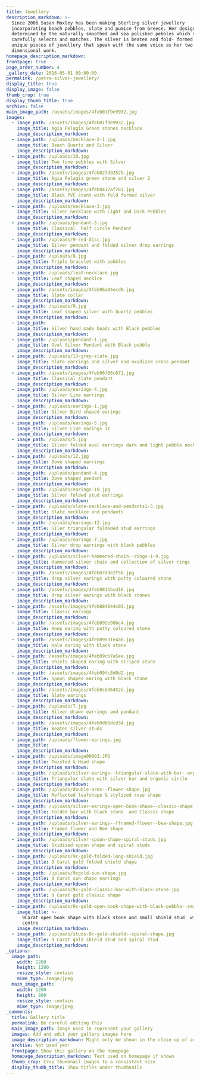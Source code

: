 ```yaml
---
title: Jewellery
description_markdown: >-
  Since 2006 Susan Moxley has been making Sterling silver jewellery
  incorporating beach pebbles, slate and pumice from Greece. Her designs are
  determined by the naturally smoothed and sea polished pebbles which she
  carefully selects and matches. The silver is beaten and fold- formed to create
  unique pieces of jewellery that speak with the same voice as her two
  dimensional work.
homepage_description_markdown:
frontpage: true
page_order_number: 4
_gallery_date: 2016-05-01 00:00:00
permalink: /petra-silver-jewellery/
display_title: true
display_image: false
thumb_crop: true
display_thumb_title: true
archive: false
main_image_path: /assets/images/4feb01f9e9932.jpg
images:
  - image_path: /assets/images/4feb01f9e9932.jpg
    image_title: Agia Pelagia Green stones necklace
    image_description_markdown:
  - image_path: /uploads/necklace-2-1.jpg
    image_title: Beach Quartz and Silver
    image_description_markdown:
  - image_path: /uploads/10.jpg
    image_title: Two tone pebbles with Silver
    image_description_markdown:
  - image_path: /assets/images/4feb027d92525.jpg
    image_title: Agia Pelagia green stone and silver 2
    image_description_markdown:
  - image_path: /assets/images/4feb0417af281.jpg
    image_title: Black PVC stent with fold formed silver
    image_description_markdown:
  - image_path: /uploads/necklace-3.jpg
    image_title: Silver necklace with Light and Dark Pebbles
    image_description_markdown:
  - image_path: /uploads/pendant-3.jpg
    image_title: Classical  half circle Pendant
    image_description_markdown:
  - image_path: /uploads/9-red-disc.jpg
    image_title: Silver pendant and folded silver drop earrings
    image_description_markdown:
  - image_path: /uploads/8.jpg
    image_title: Triple bracelet with pebbles
    image_description_markdown:
  - image_path: /uploads/leaf-necklace.jpg
    image_title: Leaf shaped necklce
    image_description_markdown:
  - image_path: /assets/images/4feb06a04ecd0.jpg
    image_title: Slate collar
    image_description_markdown:
  - image_path: /uploads/6.jpg
    image_title: Leaf shaped silver with Quartz pebbles
    image_description_markdown:
  - image_path:
    image_title: Silver hand made beads with Black pebbles
    image_description_markdown:
  - image_path: /uploads/pendant-1.jpg
    image_title: Oval Silver Pendant with Black pebble
    image_description_markdown:
  - image_path: /uploads/13-grey-slate.jpg
    image_title: Slate earrings and silver and oxodized cross pendant
    image_description_markdown:
  - image_path: /assets/images/4feb06f06c671.jpg
    image_title: Classical slate pendant
    image_description_markdown:
  - image_path: /uploads/earings-4.jpg
    image_title: Silver Line earrings
    image_description_markdown:
  - image_path: /uploads/earings-1.jpg
    image_title: Silver Bird shaped earings
    image_description_markdown:
  - image_path: /uploads/earings-5.jpg
    image_title: Silver Line earings II
    image_description_markdown:
  - image_path: /uploads/5.jpg
    image_title: Silver folded oval earrings dark and light pebble necklace
    image_description_markdown:
  - image_path: /uploads/12.jpg
    image_title: Dove shaped earrings
    image_description_markdown:
  - image_path: /uploads/pendant-4.jpg
    image_title: Dove shaped pendant
    image_description_markdown:
  - image_path: /uploads/earings-10.jpg
    image_title: Silver foldwd stud earrings
    image_description_markdown:
  - image_path: /uploads/slate-necklace-and-pendants1-3.jpg
    image_title: Slate necklace and pendants
    image_description_markdown:
  - image_path: /uploads/earings-12.jpg
    image_title: Siler triangular foldeded stud earrings
    image_description_markdown:
  - image_path: /uploads/earings-7.jpg
    image_title: Silver drop earrings with black pebbles
    image_description_markdown:
  - image_path: /uploads/silver-hammered-chain--rings-1-9.jpg
    image_title: Hammered silver chain and collection of silver rings
    image_description_markdown:
  - image_path: /assets/images/4feb07dde2f56.jpg
    image_title: drop silver earings with putty coloured stone
    image_description_markdown:
  - image_path: /assets/images/4feb0815bcd16.jpg
    image_title: drop silver earings with black stones
    image_description_markdown:
  - image_path: /assets/images/4feb084044c03.jpg
    image_title: Classic earings
    image_description_markdown:
  - image_path: /assets/images/4feb092e98bc4.jpg
    image_title: Hoop earing with putty coloured stone
    image_description_markdown:
  - image_path: /assets/images/4feb09531e4a8.jpg
    image_title: Halo earing with black stone
    image_description_markdown:
  - image_path: /assets/images/4feb09cb7a5ea.jpg
    image_title: Shiels shaped earing with striped stone
    image_description_markdown:
  - image_path: /assets/images/4feb09fc8d0d2.jpg
    image_title: spoon shaped earing with black stone
    image_description_markdown:
  - image_path: /assets/images/4feb0cd46452d.jpg
    image_title: Slate earings
    image_description_markdown:
  - image_path: /uploads/7.jpg
    image_title: Silver drawn earrings and pendant
    image_description_markdown:
  - image_path: /assets/images/4feb0d66dcd34.jpg
    image_title: Beaten silver studs
    image_description_markdown:
  - image_path: /uploads/flower-earings.jpg
    image_title:
    image_description_markdown:
  - image_path: /uploads/image00003.JPG
    image_title: Twisted & Head shape
    image_description_markdown:
  - image_path: /uploads/silver-earings--triangular-slate-with-bar--organic-ciecle.jpg
    image_title: Triangular slate with silver bar and organic circle
    image_description_markdown:
  - image_path: /uploads/double-arms--flower-shape.jpg
    image_title: Reflected leafshape & stylized rose shape
    image_description_markdown:
  - image_path: /uploads/silver-earings-open-book-shape--classic-shape.jpg
    image_title: Folded bar with black stone  and Classic shape
    image_description_markdown:
  - image_path: /uploads/silver-earings--fframed-flower--bea-shape.jpg
    image_title: Framed flower and Bee shape
    image_description_markdown:
  - image_path: /uploads/silver-spoon-shape-spiral-studs.jpg
    image_title: Oxidised spoon shape and spiral studs
    image_description_markdown:
  - image_path: /uploads/9c-gold-folded-long-shield.jpg
    image_title: 9 Carat gold folded shield shape
    image_description_markdown:
  - image_path: /uploads/9cgold-sun-shape.jpg
    image_title: 9 Carat sun shape earrings
    image_description_markdown:
  - image_path: /uploads/9c-gold-classic-bar-with-black-stone.jpg
    image_title: 9 Carat gold classic shape
    image_description_markdown:
  - image_path: /uploads/9c-gold-open-book-shape-with-black-pebble--small-studs.jpg
    image_title: >-
      9Carat open book shape with black stone and small shield stud  with gold
      centre
    image_description_markdown:
  - image_path: /uploads/studs-9c-gold-shield--spiral-shape.jpg
    image_title: 9 Carat gold shield stud and spiral stud
    image_description_markdown:
_options:
  image_path:
    width: 1200
    height: 1200
    resize_style: contain
    mime_type: image/jpeg
  main_image_path:
    width: 1200
    height: 800
    resize_style: contain
    mime_type: image/jpeg
_comments:
  title: Gallery title
  permalink: Be careful editing this
  main_image_path: Image used to represent your gallery
  images: Add and edit your gallery images here
  image_description_markdown: Might only be shown in the close up of an image
  archive: Not used yet!
  frontpage: Show this gallery on the homepage
  homepage_description_markdown: Text used on homepage if shown
  thumb_crop: Crop thumbnail images to a consistent size
  display_thumb_title: Show titles under thumbnails
---
```


